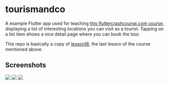 # tourismandco

A example Flutter app used for teaching [this fluttercrashcourse.com course](https://fluttercrashcourse.com/courses/tourismco), displaying a list of interesting locations you can visit as a tourist. Tapping on a list item shows a nice detail page where you can book the tour.

This repo is basically a copy of [lesson18](https://github.com/seenickcode/fluttercrashcourse-lessons/tree/master/module02-tourismandco/lesson18), the last lesson of the course mentioned above.

## Screenshots

![](<Location List.png>)
![](<Location Detail.png>)
![](<Location Detail-1.png>)
